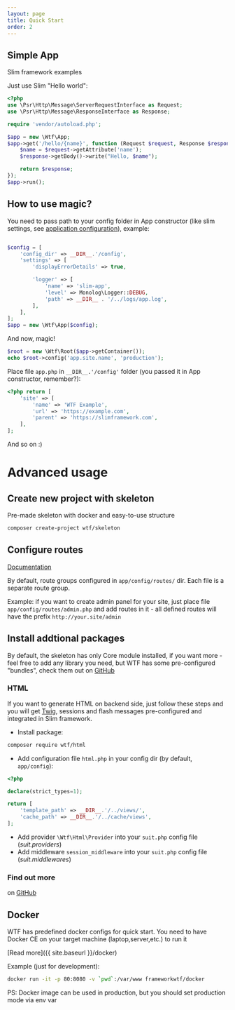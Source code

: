 ```yaml
---
layout: page
title: Quick Start
order: 2
---
```


## Simple App

Slim framework examples

Just use Slim "Hello world":

```php
<?php
use \Psr\Http\Message\ServerRequestInterface as Request;
use \Psr\Http\Message\ResponseInterface as Response;

require 'vendor/autoload.php';

$app = new \Wtf\App;
$app->get('/hello/{name}', function (Request $request, Response $response) {
    $name = $request->getAttribute('name');
    $response->getBody()->write("Hello, $name");

    return $response;
});
$app->run();
```

## How to use magic?

You need to pass path to your config folder in App constructor (like slim settings, see [application configuration](https://www.slimframework.com/docs/objects/application.html#application-configuration)), example:

```php

$config = [
    'config_dir' => __DIR__.'/config',
    'settings' => [
        'displayErrorDetails' => true,

        'logger' => [
            'name' => 'slim-app',
            'level' => Monolog\Logger::DEBUG,
            'path' => __DIR__ . '/../logs/app.log',
        ],
    ],
];
$app = new \Wtf\App($config);
```

And now, magic!

```php
$root = new \Wtf\Root($app->getContainer());
echo $root->config('app.site.name', 'production');
```

Place file `app.php` in `__DIR__.'/config'` folder (you passed it in App constructor, remember?):

```php
<?php return [
    'site' => [
        'name' => 'WTF Example',
        'url' => 'https://example.com',
        'parent' => 'https://slimframework.com',
    ],
];
```

And so on :)

# Advanced usage

## Create new project with skeleton

Pre-made skeleton with docker and easy-to-use structure

```bash
composer create-project wtf/skeleton
```

## Configure routes

[Documentation](https://www.slimframework.com/docs/objects/router.html#how-to-create-routes)

By default, route groups configured in `app/config/routes/` dir. Each file is a separate route group.

Example: if you want to create admin panel for your site, just place file `app/config/routes/admin.php` and add routes in it - all defined routes will have the prefix `http://your.site/admin`

## Install addtional packages

By default, the skeleton has only Core module installed, if you want more - feel free to add any library you need, but WTF has some pre-configured "bundles", check them out on [GitHub](https://github.com/frameworkwtf)

### HTML

If you want to generate HTML on backend side, just follow these steps and you will get [Twig](https://twig.symfony.com/), sessions and flash messages pre-configured and integrated in Slim framework.

* Install package:

```bash
composer require wtf/html
```

* Add configuration file `html.php` in your config dir (by default, `app/config`):

```php
<?php

declare(strict_types=1);

return [
    'template_path' => __DIR__.'/../views/',
    'cache_path' => __DIR__.'/../cache/views',
];
```

* Add provider `\Wtf\Html\Provider` into your `suit.php` config file (_suit.providers_)
* Add middleware `session_middleware` into your `suit.php` config file (_suit.middlewares_)

### Find out more

on [GitHub](https://github.com/frameworkwtf)

## Docker

WTF has predefined docker configs for quick start. You need to have Docker CE on your target machine (laptop,server,etc.) to run it

[Read more]({{ site.baseurl }}/docker)

Example (just for development):

```bash
docker run -it -p 80:8080 -v `pwd`:/var/www frameworkwtf/docker
```

PS: Docker image can be used in production, but you should set production mode via env var
